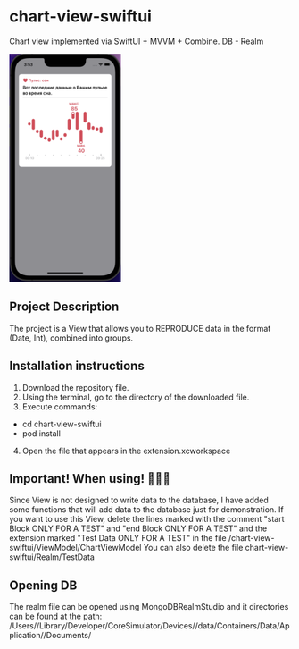 # chart-view-swiftui
Chart view implemented via SwiftUI + MVVM + Combine. DB - Realm

<img src="https://raw.githubusercontent.com/foggydawning/chart-view-swiftui/main/preview/screenshot-1.png" width="200" />

## Project Description
The project is a View that allows you to REPRODUCE data in the format (Date, Int), combined into groups.

## Installation instructions 
1. Download the repository file. 
2. Using the terminal, go to the directory of the downloaded file. 
3. Execute commands:
  - cd chart-view-swiftui 
  - pod install
4. Open the file that appears in the extension.xcworkspace

## Important! When using! 🌹🌹🌹
Since View is not designed to write data to the database, I have added some functions that will add data to the database just for demonstration. If you want to use this View, delete the lines marked with the comment "start Block ONLY FOR A TEST" and "end Block ONLY FOR A TEST" and the extension marked "Test Data ONLY FOR A TEST" in the file /chart-view-swiftui/ViewModel/ChartViewModel
You can also delete the file chart-view-swiftui/Realm/TestData

## Opening DB
The realm file can be opened using MongoDBRealmStudio and it directories can be found at the path: 
    /Users/<username>/Library/Developer/CoreSimulator/Devices/<simulator-uuid>/data/Containers/Data/Application/<application-uuid>/Documents/
